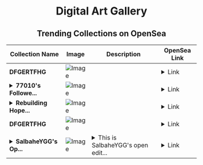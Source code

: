 <div align="center">

# Digital Art Gallery

## Trending Collections on OpenSea

| Collection Name                       | Image                                                                                     | Description                       | OpenSea Link                                                                                          |
|---------------------------------------|-------------------------------------------------------------------------------------------|-----------------------------------|--------------------------------------------------------------------------------------------------------|
| **DFGERTFHG** | ![Image](https://i.seadn.io/s/raw/files/dd5d8dbb29f0371914902811d07cdbf6.jpg?w=500&auto=format?w=200&auto=format) |  | <details><summary>Link</summary>[DFGERTFHG](https://opensea.io/collection/dfgertfhg-1)</details> |
| **<details><summary>77010's Followe...</summary>77010's Follower</details>** | ![Image](https://i.seadn.io/s/raw/files/19f9f090920392cc3650cbdf4361755b.png?w=500&auto=format?w=200&auto=format) |  | <details><summary>Link</summary>[77010's Follower](https://opensea.io/collection/77010-s-follower)</details> |
| **<details><summary>Rebuilding Hope...</summary>Rebuilding Hope: A Flood Relief Album for Bangladesh</details>** | ![Image](https://i.seadn.io/s/raw/files/c7c7009deb97888494a16124328086e9.jpg?w=500&auto=format?w=200&auto=format) |  | <details><summary>Link</summary>[Rebuilding Hope: A Flood Relief Album for Bangladesh](https://opensea.io/collection/rebuilding-hope-a-flood-relief-album-for-banglades)</details> |
| **DFGERTFHG** | ![Image](https://i.seadn.io/s/raw/files/dd5d8dbb29f0371914902811d07cdbf6.jpg?w=500&auto=format?w=200&auto=format) |  | <details><summary>Link</summary>[DFGERTFHG](https://opensea.io/collection/dfgertfhg)</details> |
| **<details><summary>SalbaheYGG's Op...</summary>SalbaheYGG's Open Editions (Polygon)</details>** | ![Image](https://i.seadn.io/s/raw/files/5b31f4879ce24d993610b90bdd1cf0be.jpg?w=500&auto=format?w=200&auto=format) | <details><summary>This is SalbaheYGG's open edit...</summary>This is SalbaheYGG's open edition collection made with Nifty Island's creator tool.</details> | <details><summary>Link</summary>[SalbaheYGG's Open Editions (Polygon)](https://opensea.io/collection/salbaheygg-s-open-editions-polygon)</details> |

</div>